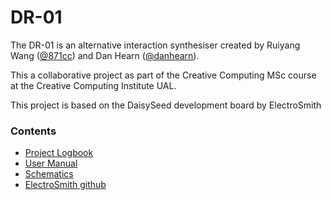 # DR-01
<p>The DR-01 is an alternative interaction synthesiser created by Ruiyang Wang (<a href="https://github.com/871cc">@871cc</a>) and Dan Hearn (<a href="https://github.com/danhearn">@danhearn</a>).</p>
<p>This a collaborative project as part of the Creative Computing MSc course at the Creative Computing Institute UAL.</p>
<p>This project is based on the DaisySeed development board by ElectroSmith</p>

<h3>Contents</h3>
<ul>
  <li><a href="https://github.com/danhearn/DR-01/wiki/Logbook">Project Logbook</a></li>
  <li><a href="https://github.com/danhearn/DR-01/wiki/User-Manual">User Manual</a></li>
  <li><a href="https://github.com/danhearn/DR-01/wiki/Schematics">Schematics</a></li>
  <li><a href="https://github.com/electro-smith">ElectroSmith github</a></li>
</ul>
